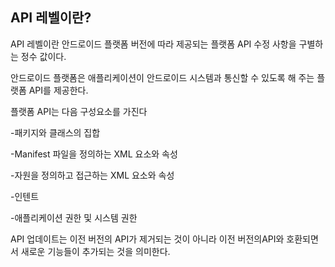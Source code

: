 ##  API 레벨이란?

API 레벨이란 안드로이드 플랫폼 버전에 따라 제공되는 플랫폼 API 수정 사항을 구별하는 정수 값이다.

안드로이드 플랫폼은 애플리케이션이 안드로이드 시스템과 통신할 수 있도록 해 주는 플랫폼 API를 제공한다.

플랫폼 API는 다음 구성요소를 가진다



-패키지와 클래스의 집합

-Manifest 파일을 정의하는 XML 요소와 속성

-자원을 정의하고 접근하는 XML 요소와 속성

-인텐트

-애플리케이션 권한 및 시스템 권한

API 업데이트는 이전 버전의 API가 제거되는 것이 아니라 이전 버전의API와 호환되면서 새로운 기능들이 추가되는 것을 의미한다.